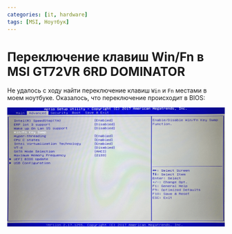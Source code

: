 ```yaml
---
categories: [it, hardware]
tags: [MSI, Ноутбук]
---
```


# Переключение клавиш Win/Fn в MSI GT72VR 6RD DOMINATOR

Не удалось с ходу найти переключение клавиш `Win` и `Fn` местами в моем ноутбуке. Оказалось, что переключение происходит в BIOS:

![Переключение в BIOS](img/bios.png)
